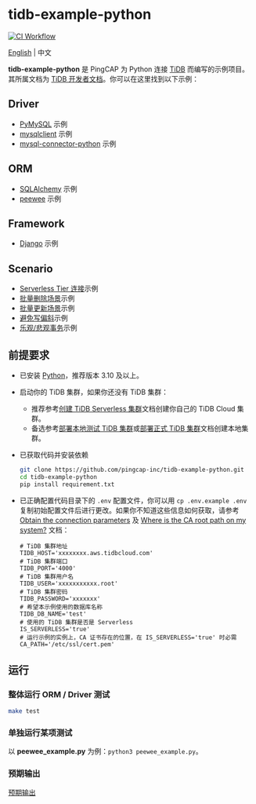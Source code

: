 # tidb-example-python

[![CI Workflow](https://github.com/pingcap-inc/tidb-example-python/actions/workflows/ci.yml/badge.svg)](https://github.com/pingcap-inc/tidb-example-python/actions/workflows/ci.yml)

[English](/README.md) | 中文

**tidb-example-python** 是 PingCAP 为 Python 连接 [TiDB](https://docs.pingcap.com/tidb/stable) 而编写的示例项目。其所属文档为 [TiDB 开发者文档](https://docs.pingcap.com/zh/tidb/stable/dev-guide-overview)。你可以在这里找到以下示例：

## Driver

- [PyMySQL](/pymysql_example.py) 示例
- [mysqlclient](/mysqlclient_example.py) 示例
- [mysql-connector-python](/mysql_connector_python_example.py) 示例

## ORM

- [SQLAlchemy](/sqlalchemy_example.py) 示例
- [peewee](/peewee_example.py) 示例

## Framework

- [Django](/django_example) 示例

## Scenario

- [Serverless Tier 连接](/serverless_tier_example.py)示例
- [批量删除场景](/batch_delete.py)示例
- [批量更新场景](/batch_update.py)示例
- [避免写偏斜](/write_skew_example.py)示例
- [乐观/悲观事务](/txn_example.py)示例

## 前提要求

- 已安装 [Python](https://www.python.org/)，推荐版本 3.10 及以上。
- 启动你的 TiDB 集群，如果你还没有 TiDB 集群：

  - 推荐参考[创建 TiDB Serverless 集群](https://docs.pingcap.com/zh/tidb/stable/dev-guide-build-cluster-in-cloud)文档创建你自己的 TiDB Cloud 集群。
  - 备选参考[部署本地测试 TiDB 集群](https://docs.pingcap.com/zh/tidb/stable/quick-start-with-tidb)或[部署正式 TiDB 集群](https://docs.pingcap.com/zh/tidb/stable/production-deployment-using-tiup)文档创建本地集群。

- 已获取代码并安装依赖

    ```bash
    git clone https://github.com/pingcap-inc/tidb-example-python.git
    cd tidb-example-python
    pip install requirement.txt
    ```

- 已正确配置代码目录下的 `.env` 配置文件，你可以用 `cp .env.example .env` 复制初始配置文件后进行更改。如果你不知道这些信息如何获取，请参考 [Obtain the connection parameters](https://docs.pingcap.com/tidbcloud/connect-via-standard-connection-serverless#obtain-the-connection-parameters) 及 [Where is the CA root path on my system?](https://docs.pingcap.com/tidbcloud/secure-connections-to-serverless-tier-clusters#where-is-the-ca-root-path-on-my-system) 文档：

    ```properties
    # TiDB 集群地址
    TIDB_HOST='xxxxxxxx.aws.tidbcloud.com'
    # TiDB 集群端口
    TIDB_PORT='4000'
    # TiDB 集群用户名
    TIDB_USER='xxxxxxxxxxx.root'
    # TiDB 集群密码
    TIDB_PASSWORD='xxxxxxx'
    # 希望本示例使用的数据库名称
    TIDB_DB_NAME='test'
    # 使用的 TiDB 集群是否是 Serverless
    IS_SERVERLESS='true'
    # 运行示例的实例上，CA 证书存在的位置，在 IS_SERVERLESS='true' 时必需
    CA_PATH='/etc/ssl/cert.pem'
    ```

## 运行

### 整体运行 ORM / Driver 测试

```bash
make test
```

### 单独运行某项测试

以 **peewee_example.py** 为例：`python3 peewee_example.py`。

### 预期输出

[预期输出](/Expected-Output.md)
